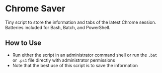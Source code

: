 # Chrome Saver

Tiny script to store the information and tabs of the latest Chrome session. Batteries included for Bash, Batch, and PowerShell.

## How to Use

- Run either the script in an administrator command shell or run the  `.bat` or `.ps1` file directly with administrator permissions
- Note that the best use of this script is to save the information

